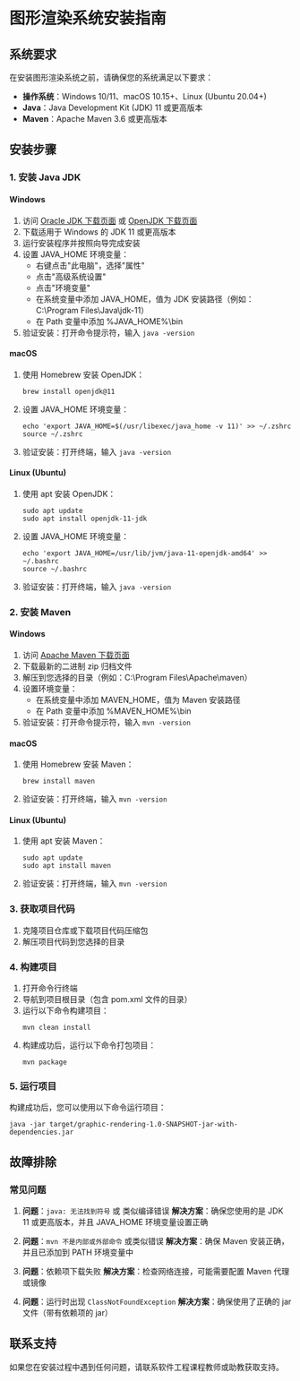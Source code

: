 # 图形渲染系统安装指南

## 系统要求

在安装图形渲染系统之前，请确保您的系统满足以下要求：

- **操作系统**：Windows 10/11、macOS 10.15+、Linux (Ubuntu 20.04+)
- **Java**：Java Development Kit (JDK) 11 或更高版本
- **Maven**：Apache Maven 3.6 或更高版本

## 安装步骤

### 1. 安装 Java JDK

#### Windows
1. 访问 [Oracle JDK 下载页面](https://www.oracle.com/java/technologies/downloads/) 或 [OpenJDK 下载页面](https://adoptium.net/)
2. 下载适用于 Windows 的 JDK 11 或更高版本
3. 运行安装程序并按照向导完成安装
4. 设置 JAVA_HOME 环境变量：
   - 右键点击"此电脑"，选择"属性"
   - 点击"高级系统设置"
   - 点击"环境变量"
   - 在系统变量中添加 JAVA_HOME，值为 JDK 安装路径（例如：C:\Program Files\Java\jdk-11）
   - 在 Path 变量中添加 %JAVA_HOME%\bin
5. 验证安装：打开命令提示符，输入 `java -version`

#### macOS
1. 使用 Homebrew 安装 OpenJDK：
   ```
   brew install openjdk@11
   ```
2. 设置 JAVA_HOME 环境变量：
   ```
   echo 'export JAVA_HOME=$(/usr/libexec/java_home -v 11)' >> ~/.zshrc
   source ~/.zshrc
   ```
3. 验证安装：打开终端，输入 `java -version`

#### Linux (Ubuntu)
1. 使用 apt 安装 OpenJDK：
   ```
   sudo apt update
   sudo apt install openjdk-11-jdk
   ```
2. 设置 JAVA_HOME 环境变量：
   ```
   echo 'export JAVA_HOME=/usr/lib/jvm/java-11-openjdk-amd64' >> ~/.bashrc
   source ~/.bashrc
   ```
3. 验证安装：打开终端，输入 `java -version`

### 2. 安装 Maven

#### Windows
1. 访问 [Apache Maven 下载页面](https://maven.apache.org/download.cgi)
2. 下载最新的二进制 zip 归档文件
3. 解压到您选择的目录（例如：C:\Program Files\Apache\maven）
4. 设置环境变量：
   - 在系统变量中添加 MAVEN_HOME，值为 Maven 安装路径
   - 在 Path 变量中添加 %MAVEN_HOME%\bin
5. 验证安装：打开命令提示符，输入 `mvn -version`

#### macOS
1. 使用 Homebrew 安装 Maven：
   ```
   brew install maven
   ```
2. 验证安装：打开终端，输入 `mvn -version`

#### Linux (Ubuntu)
1. 使用 apt 安装 Maven：
   ```
   sudo apt update
   sudo apt install maven
   ```
2. 验证安装：打开终端，输入 `mvn -version`

### 3. 获取项目代码

1. 克隆项目仓库或下载项目代码压缩包
2. 解压项目代码到您选择的目录

### 4. 构建项目

1. 打开命令行终端
2. 导航到项目根目录（包含 pom.xml 文件的目录）
3. 运行以下命令构建项目：
   ```
   mvn clean install
   ```
4. 构建成功后，运行以下命令打包项目：
   ```
   mvn package
   ```

### 5. 运行项目

构建成功后，您可以使用以下命令运行项目：

```
java -jar target/graphic-rendering-1.0-SNAPSHOT-jar-with-dependencies.jar
```

## 故障排除

### 常见问题

1. **问题**：`java: 无法找到符号` 或 类似编译错误
   **解决方案**：确保您使用的是 JDK 11 或更高版本，并且 JAVA_HOME 环境变量设置正确

2. **问题**：`mvn 不是内部或外部命令` 或类似错误
   **解决方案**：确保 Maven 安装正确，并且已添加到 PATH 环境变量中

3. **问题**：依赖项下载失败
   **解决方案**：检查网络连接，可能需要配置 Maven 代理或镜像

4. **问题**：运行时出现 `ClassNotFoundException`
   **解决方案**：确保使用了正确的 jar 文件（带有依赖项的 jar）

## 联系支持

如果您在安装过程中遇到任何问题，请联系软件工程课程教师或助教获取支持。 